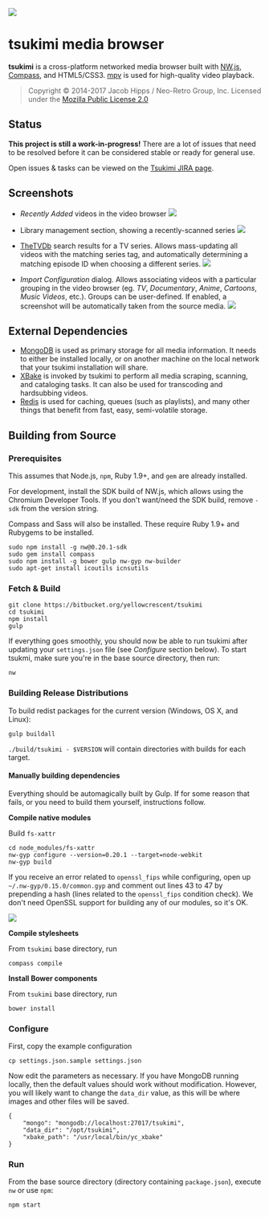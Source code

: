 
![](https://ycnrg.org/img/tsukimi_logo_v2_96.png)
# tsukimi media browser

__tsukimi__ is a cross-platform networked media browser built with [NW.js](http://nwjs.io/), [Compass](http://compass-style.org/), and HTML5/CSS3. [mpv](https://mpv.io/) is used for high-quality video playback.

> Copyright © 2014-2017 Jacob Hipps / Neo-Retro Group, Inc.
> Licensed under the [Mozilla Public License 2.0](https://www.mozilla.org/en-US/MPL/2.0/)


## Status

__This project is still a work-in-progress!__ There are a lot of issues that need to be resolved before it can be considered stable or ready for general use.

Open issues & tasks can be viewed on the [Tsukimi JIRA page](https://jira.ycnrg.org/projects/TSK).

## Screenshots

- _Recently Added_ videos in the video browser
![](https://ss.ycnrg.org/jotunn_20170218_204332.png)

- Library management section, showing a recently-scanned series
![](https://ss.ycnrg.org/jotunn_20170218_204607.png)

- [TheTVDb](http://thetvdb.com/) search results for a TV series. Allows mass-updating all videos with the matching series tag, and automatically determining a matching episode ID when choosing a different series.
![](https://ss.ycnrg.org/jotunn_20170218_205715.png)

- _Import Configuration_ dialog. Allows associating videos with a particular grouping in the video browser (eg. _TV_, _Documentary_, _Anime_, _Cartoons_, _Music Videos_, etc.). Groups can be user-defined. If enabled, a screenshot will be automatically taken from the source media.
![](https://ss.ycnrg.org/jotunn_20170218_210051.png)


## External Dependencies

- [MongoDB](https://docs.mongodb.org/manual/installation/) is used as primary storage for all media information. It needs to either be installed locally, or on another machine on the local network that your tsukimi installation will share.
- [XBake](https://bitbucket.org/yellowcrescent/yc_xbake) is invoked by tsukimi to perform all media scraping, scanning, and cataloging tasks. It can also be used for transcoding and hardsubbing videos.
- [Redis](http://redis.io/) is used for caching, queues (such as playlists), and many other things that benefit from fast, easy, semi-volatile storage.


## Building from Source

### Prerequisites

This assumes that Node.js, `npm`, Ruby 1.9+, and `gem` are already installed.

For development, install the SDK build of NW.js, which allows using the Chromium Developer Tools.
If you don't want/need the SDK build, remove `-sdk` from the version string.

Compass and Sass will also be installed. These require Ruby 1.9+ and Rubygems to be installed.

```
sudo npm install -g nw@0.20.1-sdk
sudo gem install compass
sudo npm install -g bower gulp nw-gyp nw-builder
sudo apt-get install icoutils icnsutils
```

### Fetch & Build


```
git clone https://bitbucket.org/yellowcrescent/tsukimi
cd tsukimi
npm install
gulp
```

If everything goes smoothly, you should now be able to run tsukimi after updating your `settings.json` file
(see _Configure_ section below). To start tsukmi, make sure you're in the base source directory, then run:

```
nw
```

### Building Release Distributions

To build redist packages for the current version (Windows, OS X, and Linux):
```
gulp buildall
```

`./build/tsukimi - $VERSION` will contain directories with builds for each target.


#### Manually building dependencies

Everything should be automagically built by Gulp. If for some reason that fails, or you
need to build them yourself, instructions follow.

__Compile native modules__

Build `fs-xattr`

```
cd node_modules/fs-xattr
nw-gyp configure --version=0.20.1 --target=node-webkit
nw-gyp build
```

If you receive an error related to `openssl_fips` while configuring,
open up `~/.nw-gyp/0.15.0/common.gyp` and comment out lines 43 to 47
by prepending a hash (lines related to the `openssl_fips` condition check).
We don't need OpenSSL support for building any of our modules, so it's OK.

![](https://ss.ycnrg.org/jotunn_20160527_233435.png)

__Compile stylesheets__

From `tsukimi` base directory, run

```
compass compile
```

__Install Bower components__

From `tsukimi` base directory, run

```
bower install
```

### Configure

First, copy the example configuration

```
cp settings.json.sample settings.json
```

Now edit the parameters as necessary. If you have MongoDB running locally, then the default
values should work without modification. However, you will likely want to change the
`data_dir` value, as this will be where images and other files will be saved.

```
{
	"mongo": "mongodb://localhost:27017/tsukimi",
	"data_dir": "/opt/tsukimi",
	"xbake_path": "/usr/local/bin/yc_xbake"
}
```

### Run

From the base source directory (directory containing `package.json`), execute `nw` or use `npm`:

```
npm start
```
